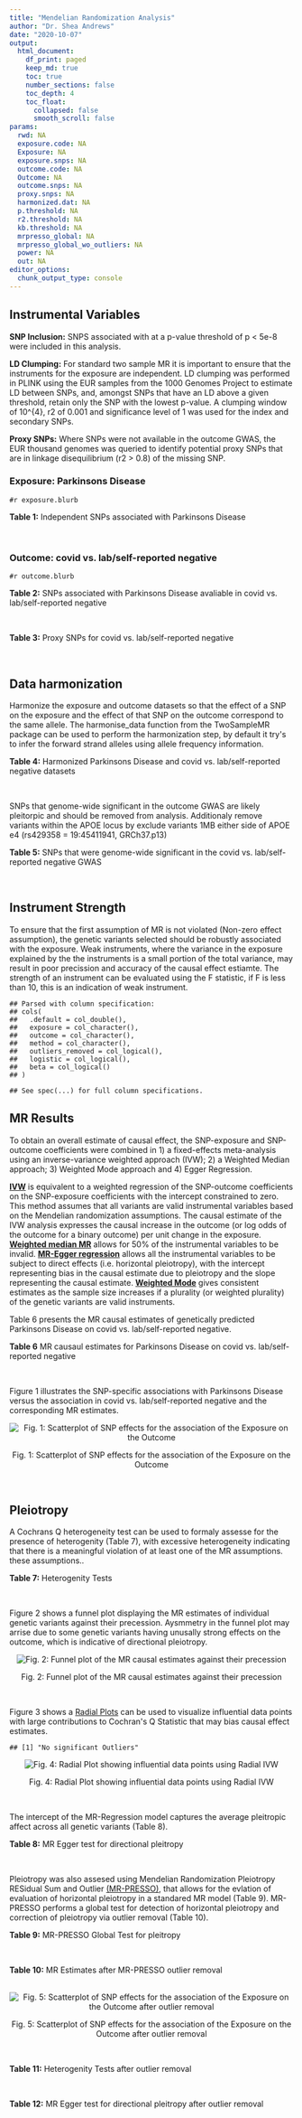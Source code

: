 ```yaml
---
title: "Mendelian Randomization Analysis"
author: "Dr. Shea Andrews"
date: "2020-10-07"
output:
  html_document:
    df_print: paged
    keep_md: true
    toc: true
    number_sections: false
    toc_depth: 4
    toc_float:
      collapsed: false
      smooth_scroll: false
params:
  rwd: NA
  exposure.code: NA
  Exposure: NA
  exposure.snps: NA
  outcome.code: NA
  Outcome: NA
  outcome.snps: NA
  proxy.snps: NA
  harmonized.dat: NA
  p.threshold: NA
  r2.threshold: NA
  kb.threshold: NA
  mrpresso_global: NA
  mrpresso_global_wo_outliers: NA
  power: NA
  out: NA
editor_options:
  chunk_output_type: console
---
```







## Instrumental Variables
**SNP Inclusion:** SNPS associated with at a p-value threshold of p < 5e-8 were included in this analysis.
<br>

**LD Clumping:** For standard two sample MR it is important to ensure that the instruments for the exposure are independent. LD clumping was performed in PLINK using the EUR samples from the 1000 Genomes Project to estimate LD between SNPs, and, amongst SNPs that have an LD above a given threshold, retain only the SNP with the lowest p-value. A clumping window of 10^{4}, r2 of 0.001 and significance level of 1 was used for the index and secondary SNPs.
<br>

**Proxy SNPs:** Where SNPs were not available in the outcome GWAS, the EUR thousand genomes was queried to identify potential proxy SNPs that are in linkage disequilibrium (r2 > 0.8) of the missing SNP.
<br>

### Exposure: Parkinsons Disease
`#r exposure.blurb`
<br>

**Table 1:** Independent SNPs associated with Parkinsons Disease
<div data-pagedtable="false">
  <script data-pagedtable-source type="application/json">
{"columns":[{"label":["SNP"],"name":[1],"type":["chr"],"align":["left"]},{"label":["CHROM"],"name":[2],"type":["dbl"],"align":["right"]},{"label":["POS"],"name":[3],"type":["dbl"],"align":["right"]},{"label":["REF"],"name":[4],"type":["chr"],"align":["left"]},{"label":["ALT"],"name":[5],"type":["chr"],"align":["left"]},{"label":["AF"],"name":[6],"type":["dbl"],"align":["right"]},{"label":["BETA"],"name":[7],"type":["dbl"],"align":["right"]},{"label":["SE"],"name":[8],"type":["dbl"],"align":["right"]},{"label":["Z"],"name":[9],"type":["dbl"],"align":["right"]},{"label":["P"],"name":[10],"type":["dbl"],"align":["right"]},{"label":["N"],"name":[11],"type":["dbl"],"align":["right"]},{"label":["TRAIT"],"name":[12],"type":["chr"],"align":["left"]}],"data":[{"1":"rs35749011","2":"1","3":"155135036","4":"G","5":"A","6":"0.0191","7":"0.7508","8":"0.0659","9":"11.393020","10":"5.022e-30","11":"482730","12":"parkinsons_disease"},{"1":"rs823106","2":"1","3":"205656453","4":"G","5":"C","6":"0.8488","7":"-0.1492","8":"0.0239","9":"-6.242678","10":"4.100e-10","11":"482730","12":"parkinsons_disease"},{"1":"rs4488803","2":"3","3":"58218352","4":"G","5":"A","6":"0.3746","7":"-0.1136","8":"0.0199","9":"-5.708543","10":"1.076e-08","11":"482730","12":"parkinsons_disease"},{"1":"rs34311866","2":"4","3":"951947","4":"T","5":"C","6":"0.1958","7":"0.2272","8":"0.0231","9":"9.835500","10":"7.974e-23","11":"482730","12":"parkinsons_disease"},{"1":"rs4698412","2":"4","3":"15737348","4":"G","5":"A","6":"0.5530","7":"0.1258","8":"0.0168","9":"7.488095","10":"7.049e-14","11":"482730","12":"parkinsons_disease"},{"1":"rs7695720","2":"4","3":"77183300","4":"A","5":"C","6":"0.2091","7":"-0.1255","8":"0.0208","9":"-6.033650","10":"1.528e-09","11":"482730","12":"parkinsons_disease"},{"1":"rs356203","2":"4","3":"90666041","4":"C","5":"T","6":"0.6169","7":"-0.2398","8":"0.0178","9":"-13.471910","10":"3.007e-41","11":"482730","12":"parkinsons_disease"},{"1":"rs75646569","2":"5","3":"60345424","4":"T","5":"G","6":"0.1117","7":"0.1916","8":"0.0266","9":"7.203010","10":"5.618e-13","11":"482730","12":"parkinsons_disease"},{"1":"rs35265698","2":"6","3":"32561334","4":"C","5":"G","6":"0.1547","7":"-0.2000","8":"0.0303","9":"-6.600660","10":"3.927e-11","11":"480593","12":"parkinsons_disease"},{"1":"rs858295","2":"7","3":"23245569","4":"A","5":"G","6":"0.3947","7":"-0.1039","8":"0.0176","9":"-5.903410","10":"3.831e-09","11":"482730","12":"parkinsons_disease"},{"1":"rs620490","2":"8","3":"16697579","4":"T","5":"G","6":"0.2762","7":"-0.1174","8":"0.0190","9":"-6.178950","10":"6.456e-10","11":"482730","12":"parkinsons_disease"},{"1":"rs144814361","2":"10","3":"121410917","4":"C","5":"T","6":"0.0174","7":"0.4411","8":"0.0680","9":"6.486765","10":"9.065e-11","11":"482730","12":"parkinsons_disease"},{"1":"rs75505347","2":"12","3":"40885549","4":"C","5":"T","6":"0.0195","7":"0.3917","8":"0.0674","9":"5.811573","10":"6.117e-09","11":"482730","12":"parkinsons_disease"},{"1":"rs10847864","2":"12","3":"123326598","4":"G","5":"T","6":"0.3625","7":"0.1274","8":"0.0179","9":"7.117318","10":"9.812e-13","11":"482730","12":"parkinsons_disease"},{"1":"rs4774417","2":"15","3":"61993702","4":"G","5":"A","6":"0.7397","7":"0.1052","8":"0.0192","9":"5.479167","10":"4.626e-08","11":"482730","12":"parkinsons_disease"},{"1":"rs12934900","2":"16","3":"30923602","4":"A","5":"T","6":"0.6571","7":"0.1215","8":"0.0184","9":"6.603260","10":"4.331e-11","11":"482730","12":"parkinsons_disease"},{"1":"rs4566208","2":"17","3":"16010920","4":"A","5":"G","6":"0.5659","7":"-0.0957","8":"0.0174","9":"-5.500000","10":"3.884e-08","11":"482730","12":"parkinsons_disease"},{"1":"rs58879558","2":"17","3":"44095467","4":"T","5":"C","6":"0.2229","7":"-0.2383","8":"0.0250","9":"-9.532000","10":"1.363e-21","11":"482730","12":"parkinsons_disease"},{"1":"rs4588066","2":"18","3":"40672964","4":"G","5":"A","6":"0.3260","7":"0.1046","8":"0.0178","9":"5.876404","10":"4.453e-09","11":"482730","12":"parkinsons_disease"}],"options":{"columns":{"min":{},"max":[10]},"rows":{"min":[10],"max":[10]},"pages":{}}}
  </script>
</div>
<br>

### Outcome: covid vs. lab/self-reported negative
`#r outcome.blurb`
<br>

**Table 2:** SNPs associated with Parkinsons Disease avaliable in covid vs. lab/self-reported negative
<div data-pagedtable="false">
  <script data-pagedtable-source type="application/json">
{"columns":[{"label":["SNP"],"name":[1],"type":["chr"],"align":["left"]},{"label":["CHROM"],"name":[2],"type":["dbl"],"align":["right"]},{"label":["POS"],"name":[3],"type":["dbl"],"align":["right"]},{"label":["REF"],"name":[4],"type":["chr"],"align":["left"]},{"label":["ALT"],"name":[5],"type":["chr"],"align":["left"]},{"label":["AF"],"name":[6],"type":["dbl"],"align":["right"]},{"label":["BETA"],"name":[7],"type":["dbl"],"align":["right"]},{"label":["SE"],"name":[8],"type":["dbl"],"align":["right"]},{"label":["Z"],"name":[9],"type":["dbl"],"align":["right"]},{"label":["P"],"name":[10],"type":["dbl"],"align":["right"]},{"label":["N"],"name":[11],"type":["dbl"],"align":["right"]},{"label":["TRAIT"],"name":[12],"type":["chr"],"align":["left"]}],"data":[{"1":"rs4488803","2":"3","3":"58218352","4":"G","5":"A","6":"0.44750","7":"-0.00767810","8":"0.015917","9":"-0.48238362","10":"0.629500","11":"126937","12":"covid_vs._lab/self-reported_negative"},{"1":"rs34311866","2":"4","3":"951947","4":"T","5":"C","6":"0.21590","7":"0.01041600","8":"0.020948","9":"0.49723124","10":"0.619000","11":"127637","12":"covid_vs._lab/self-reported_negative"},{"1":"rs4698412","2":"4","3":"15737348","4":"G","5":"A","6":"0.51070","7":"0.00538650","8":"0.016001","9":"0.33663521","10":"0.736400","11":"127637","12":"covid_vs._lab/self-reported_negative"},{"1":"rs7695720","2":"4","3":"77183300","4":"A","5":"C","6":"0.25110","7":"-0.04091600","8":"0.018990","9":"-2.15460769","10":"0.031190","11":"127275","12":"covid_vs._lab/self-reported_negative"},{"1":"rs356203","2":"4","3":"90666041","4":"C","5":"T","6":"0.58300","7":"-0.00878600","8":"0.016192","9":"-0.54261364","10":"0.587400","11":"127275","12":"covid_vs._lab/self-reported_negative"},{"1":"rs75646569","2":"5","3":"60345424","4":"T","5":"G","6":"0.16910","7":"0.02548200","8":"0.024159","9":"1.05476220","10":"0.291500","11":"127637","12":"covid_vs._lab/self-reported_negative"},{"1":"rs35265698","2":"6","3":"32561334","4":"C","5":"G","6":"0.21140","7":"-0.08442800","8":"0.022615","9":"-3.73327438","10":"0.000189","11":"114605","12":"covid_vs._lab/self-reported_negative"},{"1":"rs858295","2":"7","3":"23245569","4":"A","5":"G","6":"0.42420","7":"0.01094900","8":"0.015984","9":"0.68499750","10":"0.493400","11":"127637","12":"covid_vs._lab/self-reported_negative"},{"1":"rs620490","2":"8","3":"16697579","4":"T","5":"G","6":"0.31280","7":"-0.00066012","8":"0.017263","9":"-0.03823901","10":"0.969500","11":"127275","12":"covid_vs._lab/self-reported_negative"},{"1":"rs144814361","2":"10","3":"121410917","4":"C","5":"T","6":"0.08206","7":"0.18478000","8":"0.069148","9":"2.67223925","10":"0.007534","11":"124363","12":"covid_vs._lab/self-reported_negative"},{"1":"rs75505347","2":"12","3":"40885549","4":"C","5":"T","6":"0.08216","7":"-0.04909600","8":"0.066928","9":"-0.73356443","10":"0.463200","11":"126905","12":"covid_vs._lab/self-reported_negative"},{"1":"rs10847864","2":"12","3":"123326598","4":"G","5":"T","6":"0.33880","7":"-0.03580100","8":"0.021673","9":"-1.65187099","10":"0.098560","11":"66974","12":"covid_vs._lab/self-reported_negative"},{"1":"rs4774417","2":"15","3":"61993702","4":"G","5":"A","6":"0.64650","7":"-0.00930000","8":"0.018790","9":"-0.49494412","10":"0.620600","11":"101982","12":"covid_vs._lab/self-reported_negative"},{"1":"rs12934900","2":"16","3":"30923602","4":"A","5":"T","6":"0.56740","7":"-0.00744150","8":"0.016597","9":"-0.44836416","10":"0.653900","11":"127637","12":"covid_vs._lab/self-reported_negative"},{"1":"rs4566208","2":"17","3":"16010920","4":"A","5":"G","6":"0.54640","7":"-0.01424900","8":"0.017394","9":"-0.81919053","10":"0.412700","11":"101982","12":"covid_vs._lab/self-reported_negative"},{"1":"rs58879558","2":"17","3":"44095467","4":"T","5":"C","6":"0.23500","7":"-0.05467400","8":"0.019929","9":"-2.74343921","10":"0.006080","11":"127330","12":"covid_vs._lab/self-reported_negative"},{"1":"rs35749011","2":"NA","3":"NA","4":"NA","5":"NA","6":"NA","7":"NA","8":"NA","9":"NA","10":"NA","11":"NA","12":"NA"},{"1":"rs823106","2":"NA","3":"NA","4":"NA","5":"NA","6":"NA","7":"NA","8":"NA","9":"NA","10":"NA","11":"NA","12":"NA"},{"1":"rs4588066","2":"NA","3":"NA","4":"NA","5":"NA","6":"NA","7":"NA","8":"NA","9":"NA","10":"NA","11":"NA","12":"NA"}],"options":{"columns":{"min":{},"max":[10]},"rows":{"min":[10],"max":[10]},"pages":{}}}
  </script>
</div>
<br>

**Table 3:** Proxy SNPs for covid vs. lab/self-reported negative
<div data-pagedtable="false">
  <script data-pagedtable-source type="application/json">
{"columns":[{"label":["proxy.outcome"],"name":[1],"type":["lgl"],"align":["right"]},{"label":["target_snp"],"name":[2],"type":["chr"],"align":["left"]},{"label":["proxy_snp"],"name":[3],"type":["lgl"],"align":["right"]},{"label":["ld.r2"],"name":[4],"type":["lgl"],"align":["right"]},{"label":["Dprime"],"name":[5],"type":["lgl"],"align":["right"]},{"label":["ref.proxy"],"name":[6],"type":["lgl"],"align":["right"]},{"label":["alt.proxy"],"name":[7],"type":["lgl"],"align":["right"]},{"label":["CHROM"],"name":[8],"type":["lgl"],"align":["right"]},{"label":["POS"],"name":[9],"type":["lgl"],"align":["right"]},{"label":["ALT.proxy"],"name":[10],"type":["lgl"],"align":["right"]},{"label":["REF.proxy"],"name":[11],"type":["lgl"],"align":["right"]},{"label":["AF"],"name":[12],"type":["lgl"],"align":["right"]},{"label":["BETA"],"name":[13],"type":["lgl"],"align":["right"]},{"label":["SE"],"name":[14],"type":["lgl"],"align":["right"]},{"label":["P"],"name":[15],"type":["lgl"],"align":["right"]},{"label":["N"],"name":[16],"type":["lgl"],"align":["right"]},{"label":["ref"],"name":[17],"type":["lgl"],"align":["right"]},{"label":["alt"],"name":[18],"type":["lgl"],"align":["right"]},{"label":["ALT"],"name":[19],"type":["lgl"],"align":["right"]},{"label":["REF"],"name":[20],"type":["lgl"],"align":["right"]},{"label":["PHASE"],"name":[21],"type":["lgl"],"align":["right"]}],"data":[{"1":"NA","2":"rs35749011","3":"NA","4":"NA","5":"NA","6":"NA","7":"NA","8":"NA","9":"NA","10":"NA","11":"NA","12":"NA","13":"NA","14":"NA","15":"NA","16":"NA","17":"NA","18":"NA","19":"NA","20":"NA","21":"NA"},{"1":"NA","2":"rs823106","3":"NA","4":"NA","5":"NA","6":"NA","7":"NA","8":"NA","9":"NA","10":"NA","11":"NA","12":"NA","13":"NA","14":"NA","15":"NA","16":"NA","17":"NA","18":"NA","19":"NA","20":"NA","21":"NA"},{"1":"NA","2":"rs4588066","3":"NA","4":"NA","5":"NA","6":"NA","7":"NA","8":"NA","9":"NA","10":"NA","11":"NA","12":"NA","13":"NA","14":"NA","15":"NA","16":"NA","17":"NA","18":"NA","19":"NA","20":"NA","21":"NA"}],"options":{"columns":{"min":{},"max":[10]},"rows":{"min":[10],"max":[10]},"pages":{}}}
  </script>
</div>
<br>

## Data harmonization
Harmonize the exposure and outcome datasets so that the effect of a SNP on the exposure and the effect of that SNP on the outcome correspond to the same allele. The harmonise_data function from the TwoSampleMR package can be used to perform the harmonization step, by default it try's to infer the forward strand alleles using allele frequency information.
<br>

**Table 4:** Harmonized Parkinsons Disease and covid vs. lab/self-reported negative datasets
<div data-pagedtable="false">
  <script data-pagedtable-source type="application/json">
{"columns":[{"label":["SNP"],"name":[1],"type":["chr"],"align":["left"]},{"label":["effect_allele.exposure"],"name":[2],"type":["chr"],"align":["left"]},{"label":["other_allele.exposure"],"name":[3],"type":["chr"],"align":["left"]},{"label":["effect_allele.outcome"],"name":[4],"type":["chr"],"align":["left"]},{"label":["other_allele.outcome"],"name":[5],"type":["chr"],"align":["left"]},{"label":["beta.exposure"],"name":[6],"type":["dbl"],"align":["right"]},{"label":["beta.outcome"],"name":[7],"type":["dbl"],"align":["right"]},{"label":["eaf.exposure"],"name":[8],"type":["dbl"],"align":["right"]},{"label":["eaf.outcome"],"name":[9],"type":["dbl"],"align":["right"]},{"label":["remove"],"name":[10],"type":["lgl"],"align":["right"]},{"label":["palindromic"],"name":[11],"type":["lgl"],"align":["right"]},{"label":["ambiguous"],"name":[12],"type":["lgl"],"align":["right"]},{"label":["id.outcome"],"name":[13],"type":["chr"],"align":["left"]},{"label":["chr.outcome"],"name":[14],"type":["dbl"],"align":["right"]},{"label":["pos.outcome"],"name":[15],"type":["dbl"],"align":["right"]},{"label":["se.outcome"],"name":[16],"type":["dbl"],"align":["right"]},{"label":["z.outcome"],"name":[17],"type":["dbl"],"align":["right"]},{"label":["pval.outcome"],"name":[18],"type":["dbl"],"align":["right"]},{"label":["samplesize.outcome"],"name":[19],"type":["dbl"],"align":["right"]},{"label":["outcome"],"name":[20],"type":["chr"],"align":["left"]},{"label":["mr_keep.outcome"],"name":[21],"type":["lgl"],"align":["right"]},{"label":["pval_origin.outcome"],"name":[22],"type":["chr"],"align":["left"]},{"label":["chr.exposure"],"name":[23],"type":["dbl"],"align":["right"]},{"label":["pos.exposure"],"name":[24],"type":["dbl"],"align":["right"]},{"label":["se.exposure"],"name":[25],"type":["dbl"],"align":["right"]},{"label":["z.exposure"],"name":[26],"type":["dbl"],"align":["right"]},{"label":["pval.exposure"],"name":[27],"type":["dbl"],"align":["right"]},{"label":["samplesize.exposure"],"name":[28],"type":["dbl"],"align":["right"]},{"label":["exposure"],"name":[29],"type":["chr"],"align":["left"]},{"label":["mr_keep.exposure"],"name":[30],"type":["lgl"],"align":["right"]},{"label":["pval_origin.exposure"],"name":[31],"type":["chr"],"align":["left"]},{"label":["id.exposure"],"name":[32],"type":["chr"],"align":["left"]},{"label":["action"],"name":[33],"type":["dbl"],"align":["right"]},{"label":["mr_keep"],"name":[34],"type":["lgl"],"align":["right"]},{"label":["pt"],"name":[35],"type":["dbl"],"align":["right"]},{"label":["pleitropy_keep"],"name":[36],"type":["lgl"],"align":["right"]},{"label":["mrpresso_RSSobs"],"name":[37],"type":["dbl"],"align":["right"]},{"label":["mrpresso_pval"],"name":[38],"type":["dbl"],"align":["right"]},{"label":["mrpresso_keep"],"name":[39],"type":["lgl"],"align":["right"]}],"data":[{"1":"rs10847864","2":"T","3":"G","4":"T","5":"G","6":"0.1274","7":"-0.03580100","8":"0.3625","9":"0.33880","10":"FALSE","11":"FALSE","12":"FALSE","13":"tIh9FM","14":"12","15":"123326598","16":"0.021673","17":"-1.65187099","18":"0.098560","19":"66974","20":"covidhgi2020anaC1v3","21":"TRUE","22":"reported","23":"12","24":"123326598","25":"0.0179","26":"7.117318","27":"9.812e-13","28":"482730","29":"Nalls2019pd","30":"TRUE","31":"reported","32":"wUcPSO","33":"2","34":"TRUE","35":"5e-08","36":"TRUE","37":"2.583341e-03","38":"0.3045","39":"TRUE"},{"1":"rs12934900","2":"T","3":"A","4":"T","5":"A","6":"0.1215","7":"-0.00744150","8":"0.6571","9":"0.56740","10":"FALSE","11":"TRUE","12":"TRUE","13":"tIh9FM","14":"16","15":"30923602","16":"0.016597","17":"-0.44836416","18":"0.653900","19":"127637","20":"covidhgi2020anaC1v3","21":"TRUE","22":"reported","23":"16","24":"30923602","25":"0.0184","26":"6.603260","27":"4.331e-11","28":"482730","29":"Nalls2019pd","30":"TRUE","31":"reported","32":"wUcPSO","33":"2","34":"FALSE","35":"5e-08","36":"TRUE","37":"NA","38":"NA","39":"NA"},{"1":"rs144814361","2":"T","3":"C","4":"T","5":"C","6":"0.4411","7":"0.18478000","8":"0.0174","9":"0.08206","10":"FALSE","11":"FALSE","12":"FALSE","13":"tIh9FM","14":"10","15":"121410917","16":"0.069148","17":"2.67223925","18":"0.007534","19":"124363","20":"covidhgi2020anaC1v3","21":"TRUE","22":"reported","23":"10","24":"121410917","25":"0.0680","26":"6.486765","27":"9.065e-11","28":"482730","29":"Nalls2019pd","30":"TRUE","31":"reported","32":"wUcPSO","33":"2","34":"TRUE","35":"5e-08","36":"TRUE","37":"2.081702e-02","38":"0.5550","39":"TRUE"},{"1":"rs34311866","2":"C","3":"T","4":"C","5":"T","6":"0.2272","7":"0.01041600","8":"0.1958","9":"0.21590","10":"FALSE","11":"FALSE","12":"FALSE","13":"tIh9FM","14":"4","15":"951947","16":"0.020948","17":"0.49723124","18":"0.619000","19":"127637","20":"covidhgi2020anaC1v3","21":"TRUE","22":"reported","23":"4","24":"951947","25":"0.0231","26":"9.835500","27":"7.974e-23","28":"482730","29":"Nalls2019pd","30":"TRUE","31":"reported","32":"wUcPSO","33":"2","34":"TRUE","35":"5e-08","36":"TRUE","37":"2.270813e-04","38":"1.0000","39":"TRUE"},{"1":"rs35265698","2":"G","3":"C","4":"G","5":"C","6":"-0.2000","7":"-0.08442800","8":"0.1547","9":"0.21140","10":"FALSE","11":"TRUE","12":"FALSE","13":"tIh9FM","14":"6","15":"32561334","16":"0.022615","17":"-3.73327438","18":"0.000189","19":"114605","20":"covidhgi2020anaC1v3","21":"TRUE","22":"reported","23":"6","24":"32561334","25":"0.0303","26":"-6.600660","27":"3.927e-11","28":"480593","29":"Nalls2019pd","30":"TRUE","31":"reported","32":"wUcPSO","33":"2","34":"TRUE","35":"5e-08","36":"TRUE","37":"4.716622e-03","38":"0.0405","39":"FALSE"},{"1":"rs356203","2":"T","3":"C","4":"T","5":"C","6":"-0.2398","7":"-0.00878600","8":"0.6169","9":"0.58300","10":"FALSE","11":"FALSE","12":"FALSE","13":"tIh9FM","14":"4","15":"90666041","16":"0.016192","17":"-0.54261364","18":"0.587400","19":"127275","20":"covidhgi2020anaC1v3","21":"TRUE","22":"reported","23":"4","24":"90666041","25":"0.0178","26":"-13.471910","27":"3.007e-41","28":"482730","29":"Nalls2019pd","30":"TRUE","31":"reported","32":"wUcPSO","33":"2","34":"TRUE","35":"5e-08","36":"TRUE","37":"4.277694e-04","38":"1.0000","39":"TRUE"},{"1":"rs4488803","2":"A","3":"G","4":"A","5":"G","6":"-0.1136","7":"-0.00767810","8":"0.3746","9":"0.44750","10":"FALSE","11":"FALSE","12":"FALSE","13":"tIh9FM","14":"3","15":"58218352","16":"0.015917","17":"-0.48238362","18":"0.629500","19":"126937","20":"covidhgi2020anaC1v3","21":"TRUE","22":"reported","23":"3","24":"58218352","25":"0.0199","26":"-5.708543","27":"1.076e-08","28":"482730","29":"Nalls2019pd","30":"TRUE","31":"reported","32":"wUcPSO","33":"2","34":"TRUE","35":"5e-08","36":"TRUE","37":"1.960130e-05","38":"1.0000","39":"TRUE"},{"1":"rs4566208","2":"G","3":"A","4":"G","5":"A","6":"-0.0957","7":"-0.01424900","8":"0.5659","9":"0.54640","10":"FALSE","11":"FALSE","12":"FALSE","13":"tIh9FM","14":"17","15":"16010920","16":"0.017394","17":"-0.81919053","18":"0.412700","19":"101982","20":"covidhgi2020anaC1v3","21":"TRUE","22":"reported","23":"17","24":"16010920","25":"0.0174","26":"-5.500000","27":"3.884e-08","28":"482730","29":"Nalls2019pd","30":"TRUE","31":"reported","32":"wUcPSO","33":"2","34":"TRUE","35":"5e-08","36":"TRUE","37":"1.902280e-05","38":"1.0000","39":"TRUE"},{"1":"rs4698412","2":"A","3":"G","4":"A","5":"G","6":"0.1258","7":"0.00538650","8":"0.5530","9":"0.51070","10":"FALSE","11":"FALSE","12":"FALSE","13":"tIh9FM","14":"4","15":"15737348","16":"0.016001","17":"0.33663521","18":"0.736400","19":"127637","20":"covidhgi2020anaC1v3","21":"TRUE","22":"reported","23":"4","24":"15737348","25":"0.0168","26":"7.488095","27":"7.049e-14","28":"482730","29":"Nalls2019pd","30":"TRUE","31":"reported","32":"wUcPSO","33":"2","34":"TRUE","35":"5e-08","36":"TRUE","37":"6.841196e-05","38":"1.0000","39":"TRUE"},{"1":"rs4774417","2":"A","3":"G","4":"A","5":"G","6":"0.1052","7":"-0.00930000","8":"0.7397","9":"0.64650","10":"FALSE","11":"FALSE","12":"FALSE","13":"tIh9FM","14":"15","15":"61993702","16":"0.018790","17":"-0.49494412","18":"0.620600","19":"101982","20":"covidhgi2020anaC1v3","21":"TRUE","22":"reported","23":"15","24":"61993702","25":"0.0192","26":"5.479167","27":"4.626e-08","28":"482730","29":"Nalls2019pd","30":"TRUE","31":"reported","32":"wUcPSO","33":"2","34":"TRUE","35":"5e-08","36":"TRUE","37":"4.385634e-04","38":"1.0000","39":"TRUE"},{"1":"rs58879558","2":"C","3":"T","4":"C","5":"T","6":"-0.2383","7":"-0.05467400","8":"0.2229","9":"0.23500","10":"FALSE","11":"FALSE","12":"FALSE","13":"tIh9FM","14":"17","15":"44095467","16":"0.019929","17":"-2.74343921","18":"0.006080","19":"127330","20":"covidhgi2020anaC1v3","21":"TRUE","22":"reported","23":"17","24":"44095467","25":"0.0250","26":"-9.532000","27":"1.363e-21","28":"482730","29":"Nalls2019pd","30":"TRUE","31":"reported","32":"wUcPSO","33":"2","34":"TRUE","35":"5e-08","36":"TRUE","37":"1.189677e-03","38":"1.0000","39":"TRUE"},{"1":"rs620490","2":"G","3":"T","4":"G","5":"T","6":"-0.1174","7":"-0.00066012","8":"0.2762","9":"0.31280","10":"FALSE","11":"FALSE","12":"FALSE","13":"tIh9FM","14":"8","15":"16697579","16":"0.017263","17":"-0.03823901","18":"0.969500","19":"127275","20":"covidhgi2020anaC1v3","21":"TRUE","22":"reported","23":"8","24":"16697579","25":"0.0190","26":"-6.178950","27":"6.456e-10","28":"482730","29":"Nalls2019pd","30":"TRUE","31":"reported","32":"wUcPSO","33":"2","34":"TRUE","35":"5e-08","36":"TRUE","37":"1.480643e-04","38":"1.0000","39":"TRUE"},{"1":"rs75505347","2":"T","3":"C","4":"T","5":"C","6":"0.3917","7":"-0.04909600","8":"0.0195","9":"0.08216","10":"FALSE","11":"FALSE","12":"FALSE","13":"tIh9FM","14":"12","15":"40885549","16":"0.066928","17":"-0.73356443","18":"0.463200","19":"126905","20":"covidhgi2020anaC1v3","21":"TRUE","22":"reported","23":"12","24":"40885549","25":"0.0674","26":"5.811573","27":"6.117e-09","28":"482730","29":"Nalls2019pd","30":"TRUE","31":"reported","32":"wUcPSO","33":"2","34":"TRUE","35":"5e-08","36":"TRUE","37":"8.679432e-03","38":"1.0000","39":"TRUE"},{"1":"rs75646569","2":"G","3":"T","4":"G","5":"T","6":"0.1916","7":"0.02548200","8":"0.1117","9":"0.16910","10":"FALSE","11":"FALSE","12":"FALSE","13":"tIh9FM","14":"5","15":"60345424","16":"0.024159","17":"1.05476220","18":"0.291500","19":"127637","20":"covidhgi2020anaC1v3","21":"TRUE","22":"reported","23":"5","24":"60345424","25":"0.0266","26":"7.203010","27":"5.618e-13","28":"482730","29":"Nalls2019pd","30":"TRUE","31":"reported","32":"wUcPSO","33":"2","34":"TRUE","35":"5e-08","36":"TRUE","37":"3.343342e-05","38":"1.0000","39":"TRUE"},{"1":"rs7695720","2":"C","3":"A","4":"C","5":"A","6":"-0.1255","7":"-0.04091600","8":"0.2091","9":"0.25110","10":"FALSE","11":"FALSE","12":"FALSE","13":"tIh9FM","14":"4","15":"77183300","16":"0.018990","17":"-2.15460769","18":"0.031190","19":"127275","20":"covidhgi2020anaC1v3","21":"TRUE","22":"reported","23":"4","24":"77183300","25":"0.0208","26":"-6.033650","27":"1.528e-09","28":"482730","29":"Nalls2019pd","30":"TRUE","31":"reported","32":"wUcPSO","33":"2","34":"TRUE","35":"5e-08","36":"TRUE","37":"8.412417e-04","38":"1.0000","39":"TRUE"},{"1":"rs858295","2":"G","3":"A","4":"G","5":"A","6":"-0.1039","7":"0.01094900","8":"0.3947","9":"0.42420","10":"FALSE","11":"FALSE","12":"FALSE","13":"tIh9FM","14":"7","15":"23245569","16":"0.015984","17":"0.68499750","18":"0.493400","19":"127637","20":"covidhgi2020anaC1v3","21":"TRUE","22":"reported","23":"7","24":"23245569","25":"0.0176","26":"-5.903410","27":"3.831e-09","28":"482730","29":"Nalls2019pd","30":"TRUE","31":"reported","32":"wUcPSO","33":"2","34":"TRUE","35":"5e-08","36":"TRUE","37":"5.175047e-04","38":"1.0000","39":"TRUE"}],"options":{"columns":{"min":{},"max":[10]},"rows":{"min":[10],"max":[10]},"pages":{}}}
  </script>
</div>
<br>

SNPs that genome-wide significant in the outcome GWAS are likely pleitorpic and should be removed from analysis. Additionaly remove variants within the APOE locus by exclude variants 1MB either side of APOE e4 (rs429358 = 19:45411941, GRCh37.p13)
<br>


**Table 5:** SNPs that were genome-wide significant in the covid vs. lab/self-reported negative GWAS
<div data-pagedtable="false">
  <script data-pagedtable-source type="application/json">
{"columns":[{"label":["SNP"],"name":[1],"type":["chr"],"align":["left"]},{"label":["chr.outcome"],"name":[2],"type":["dbl"],"align":["right"]},{"label":["pos.outcome"],"name":[3],"type":["dbl"],"align":["right"]},{"label":["pval.exposure"],"name":[4],"type":["dbl"],"align":["right"]},{"label":["pval.outcome"],"name":[5],"type":["dbl"],"align":["right"]}],"data":[],"options":{"columns":{"min":{},"max":[10]},"rows":{"min":[10],"max":[10]},"pages":{}}}
  </script>
</div>
<br>


## Instrument Strength
To ensure that the first assumption of MR is not violated (Non-zero effect assumption), the genetic variants selected should be robustly associated with the exposure. Weak instruments, where the variance in the exposure explained by the the instruments is a small portion of the total variance, may result in poor precission and accuracy of the causal effect estiamte. The strength of an instrument can be evaluated using the F statistic, if F is less than 10, this is an indication of weak instrument.


```
## Parsed with column specification:
## cols(
##   .default = col_double(),
##   exposure = col_character(),
##   outcome = col_character(),
##   method = col_character(),
##   outliers_removed = col_logical(),
##   logistic = col_logical(),
##   beta = col_logical()
## )
```

```
## See spec(...) for full column specifications.
```

<div data-pagedtable="false">
  <script data-pagedtable-source type="application/json">
{"columns":[{"label":["outliers_removed"],"name":[1],"type":["lgl"],"align":["right"]},{"label":["pve.exposure"],"name":[2],"type":["dbl"],"align":["right"]},{"label":["F"],"name":[3],"type":["dbl"],"align":["right"]},{"label":["Alpha"],"name":[4],"type":["dbl"],"align":["right"]},{"label":["NCP"],"name":[5],"type":["dbl"],"align":["right"]},{"label":["Power"],"name":[6],"type":["dbl"],"align":["right"]}],"data":[{"1":"FALSE","2":"0.0005771158","3":"56.74711","4":"0.05","5":"97.09917","6":"1.0000000"},{"1":"TRUE","2":"0.0005474772","3":"57.67631","4":"0.05","5":"25.04147","6":"0.9988334"}],"options":{"columns":{"min":{},"max":[10]},"rows":{"min":[10],"max":[10]},"pages":{}}}
  </script>
</div>

##  MR Results
To obtain an overall estimate of causal effect, the SNP-exposure and SNP-outcome coefficients were combined in 1) a fixed-effects meta-analysis using an inverse-variance weighted approach (IVW); 2) a Weighted Median approach; 3) Weighted Mode approach and 4) Egger Regression.


[**IVW**](https://doi.org/10.1002/gepi.21758) is equivalent to a weighted regression of the SNP-outcome coefficients on the SNP-exposure coefficients with the intercept constrained to zero. This method assumes that all variants are valid instrumental variables based on the Mendelian randomization assumptions. The causal estimate of the IVW analysis expresses the causal increase in the outcome (or log odds of the outcome for a binary outcome) per unit change in the exposure. [**Weighted median MR**](https://doi.org/10.1002/gepi.21965) allows for 50% of the instrumental variables to be invalid. [**MR-Egger regression**](https://doi.org/10.1093/ije/dyw220) allows all the instrumental variables to be subject to direct effects (i.e. horizontal pleiotropy), with the intercept representing bias in the causal estimate due to pleiotropy and the slope representing the causal estimate. [**Weighted Mode**](https://doi.org/10.1093/ije/dyx102) gives consistent estimates as the sample size increases if a plurality (or weighted plurality) of the genetic variants are valid instruments.
<br>



Table 6 presents the MR causal estimates of genetically predicted Parkinsons Disease on covid vs. lab/self-reported negative.
<br>

**Table 6** MR causaul estimates for Parkinsons Disease on covid vs. lab/self-reported negative
<div data-pagedtable="false">
  <script data-pagedtable-source type="application/json">
{"columns":[{"label":["id.exposure"],"name":[1],"type":["chr"],"align":["left"]},{"label":["id.outcome"],"name":[2],"type":["chr"],"align":["left"]},{"label":["outcome"],"name":[3],"type":["fctr"],"align":["left"]},{"label":["exposure"],"name":[4],"type":["fctr"],"align":["left"]},{"label":["method"],"name":[5],"type":["fctr"],"align":["left"]},{"label":["nsnp"],"name":[6],"type":["int"],"align":["right"]},{"label":["b"],"name":[7],"type":["dbl"],"align":["right"]},{"label":["se"],"name":[8],"type":["dbl"],"align":["right"]},{"label":["pval"],"name":[9],"type":["dbl"],"align":["right"]}],"data":[{"1":"wUcPSO","2":"tIh9FM","3":"covidhgi2020anaC1v3","4":"Nalls2019pd","5":"Inverse variance weighted (fixed effects)","6":"15","7":"0.10464776","8":"0.03105210","9":"0.0007514888"},{"1":"wUcPSO","2":"tIh9FM","3":"covidhgi2020anaC1v3","4":"Nalls2019pd","5":"Weighted median","6":"15","7":"0.04483718","8":"0.04727884","9":"0.3429482370"},{"1":"wUcPSO","2":"tIh9FM","3":"covidhgi2020anaC1v3","4":"Nalls2019pd","5":"Weighted mode","6":"15","7":"0.05366524","8":"0.05606608","9":"0.3547155406"},{"1":"wUcPSO","2":"tIh9FM","3":"covidhgi2020anaC1v3","4":"Nalls2019pd","5":"MR Egger","6":"15","7":"0.23259366","8":"0.11926447","9":"0.0730465905"}],"options":{"columns":{"min":{},"max":[10]},"rows":{"min":[10],"max":[10]},"pages":{}}}
  </script>
</div>
<br>

Figure 1 illustrates the SNP-specific associations with Parkinsons Disease versus the association in covid vs. lab/self-reported negative and the corresponding MR estimates.
<br>

<div class="figure" style="text-align: center">
<img src="/sc/arion/projects/LOAD/shea/Projects/MRcovid/results/MRcovid/Nalls2019pd/covidhgi2020anaC1v3/Nalls2019pd_5e-8_covidhgi2020anaC1v3_MR_Analaysis_files/figure-html/scatter_plot-1.png" alt="Fig. 1: Scatterplot of SNP effects for the association of the Exposure on the Outcome"  />
<p class="caption">Fig. 1: Scatterplot of SNP effects for the association of the Exposure on the Outcome</p>
</div>
<br>


## Pleiotropy
A Cochrans Q heterogeneity test can be used to formaly assesse for the presence of heterogenity (Table 7), with excessive heterogeneity indicating that there is a meaningful violation of at least one of the MR assumptions.
these assumptions..
<br>

**Table 7:** Heterogenity Tests
<div data-pagedtable="false">
  <script data-pagedtable-source type="application/json">
{"columns":[{"label":["id.exposure"],"name":[1],"type":["chr"],"align":["left"]},{"label":["id.outcome"],"name":[2],"type":["chr"],"align":["left"]},{"label":["outcome"],"name":[3],"type":["fctr"],"align":["left"]},{"label":["exposure"],"name":[4],"type":["fctr"],"align":["left"]},{"label":["method"],"name":[5],"type":["fctr"],"align":["left"]},{"label":["Q"],"name":[6],"type":["dbl"],"align":["right"]},{"label":["Q_df"],"name":[7],"type":["dbl"],"align":["right"]},{"label":["Q_pval"],"name":[8],"type":["dbl"],"align":["right"]}],"data":[{"1":"wUcPSO","2":"tIh9FM","3":"covidhgi2020anaC1v3","4":"Nalls2019pd","5":"MR Egger","6":"25.89321","7":"13","8":"0.01757078"},{"1":"wUcPSO","2":"tIh9FM","3":"covidhgi2020anaC1v3","4":"Nalls2019pd","5":"Inverse variance weighted","6":"28.54335","7":"14","8":"0.01204051"}],"options":{"columns":{"min":{},"max":[10]},"rows":{"min":[10],"max":[10]},"pages":{}}}
  </script>
</div>
<br>

Figure 2 shows a funnel plot displaying the MR estimates of individual genetic variants against their precession. Aysmmetry in the funnel plot may arrise due to some genetic variants having unusally strong effects on the outcome, which is indicative of directional pleiotropy.
<br>

<div class="figure" style="text-align: center">
<img src="/sc/arion/projects/LOAD/shea/Projects/MRcovid/results/MRcovid/Nalls2019pd/covidhgi2020anaC1v3/Nalls2019pd_5e-8_covidhgi2020anaC1v3_MR_Analaysis_files/figure-html/funnel_plot-1.png" alt="Fig. 2: Funnel plot of the MR causal estimates against their precession"  />
<p class="caption">Fig. 2: Funnel plot of the MR causal estimates against their precession</p>
</div>
<br>

Figure 3 shows a [Radial Plots](https://github.com/WSpiller/RadialMR) can be used to visualize influential data points with large contributions to Cochran's Q Statistic that may bias causal effect estimates.




```
## [1] "No significant Outliers"
```

<div class="figure" style="text-align: center">
<img src="/sc/arion/projects/LOAD/shea/Projects/MRcovid/results/MRcovid/Nalls2019pd/covidhgi2020anaC1v3/Nalls2019pd_5e-8_covidhgi2020anaC1v3_MR_Analaysis_files/figure-html/Radial_Plot-1.png" alt="Fig. 4: Radial Plot showing influential data points using Radial IVW"  />
<p class="caption">Fig. 4: Radial Plot showing influential data points using Radial IVW</p>
</div>
<br>

The intercept of the MR-Regression model captures the average pleitropic affect across all genetic variants (Table 8).
<br>

**Table 8:** MR Egger test for directional pleitropy
<div data-pagedtable="false">
  <script data-pagedtable-source type="application/json">
{"columns":[{"label":["id.exposure"],"name":[1],"type":["chr"],"align":["left"]},{"label":["id.outcome"],"name":[2],"type":["chr"],"align":["left"]},{"label":["outcome"],"name":[3],"type":["fctr"],"align":["left"]},{"label":["exposure"],"name":[4],"type":["fctr"],"align":["left"]},{"label":["egger_intercept"],"name":[5],"type":["dbl"],"align":["right"]},{"label":["se"],"name":[6],"type":["dbl"],"align":["right"]},{"label":["pval"],"name":[7],"type":["dbl"],"align":["right"]}],"data":[{"1":"wUcPSO","2":"tIh9FM","3":"covidhgi2020anaC1v3","4":"Nalls2019pd","5":"-0.02247004","6":"0.01948011","7":"0.269478"}],"options":{"columns":{"min":{},"max":[10]},"rows":{"min":[10],"max":[10]},"pages":{}}}
  </script>
</div>
<br>

Pleiotropy was also assesed using Mendelian Randomization Pleiotropy RESidual Sum and Outlier [(MR-PRESSO)](https://doi.org/10.1038/s41588-018-0099-7), that allows for the evlation of evaluation of horizontal pleiotropy in a standared MR model (Table 9). MR-PRESSO performs a global test for detection of horizontal pleiotropy and correction of pleiotropy via outlier removal (Table 10).
<br>

**Table 9:** MR-PRESSO Global Test for pleitropy
<div data-pagedtable="false">
  <script data-pagedtable-source type="application/json">
{"columns":[{"label":["id.exposure"],"name":[1],"type":["chr"],"align":["left"]},{"label":["id.outcome"],"name":[2],"type":["chr"],"align":["left"]},{"label":["outcome"],"name":[3],"type":["chr"],"align":["left"]},{"label":["exposure"],"name":[4],"type":["chr"],"align":["left"]},{"label":["pt"],"name":[5],"type":["dbl"],"align":["right"]},{"label":["outliers_removed"],"name":[6],"type":["lgl"],"align":["right"]},{"label":["n_outliers"],"name":[7],"type":["dbl"],"align":["right"]},{"label":["RSSobs"],"name":[8],"type":["dbl"],"align":["right"]},{"label":["pval"],"name":[9],"type":["dbl"],"align":["right"]}],"data":[{"1":"wUcPSO","2":"tIh9FM","3":"covidhgi2020anaC1v3","4":"Nalls2019pd","5":"5e-08","6":"FALSE","7":"1","8":"32.71992","9":"0.0161"}],"options":{"columns":{"min":{},"max":[10]},"rows":{"min":[10],"max":[10]},"pages":{}}}
  </script>
</div>
<br>


**Table 10:** MR Estimates after MR-PRESSO outlier removal
<div data-pagedtable="false">
  <script data-pagedtable-source type="application/json">
{"columns":[{"label":["id.exposure"],"name":[1],"type":["chr"],"align":["left"]},{"label":["id.outcome"],"name":[2],"type":["chr"],"align":["left"]},{"label":["outcome"],"name":[3],"type":["fctr"],"align":["left"]},{"label":["exposure"],"name":[4],"type":["fctr"],"align":["left"]},{"label":["method"],"name":[5],"type":["fctr"],"align":["left"]},{"label":["nsnp"],"name":[6],"type":["int"],"align":["right"]},{"label":["b"],"name":[7],"type":["dbl"],"align":["right"]},{"label":["se"],"name":[8],"type":["dbl"],"align":["right"]},{"label":["pval"],"name":[9],"type":["dbl"],"align":["right"]}],"data":[{"1":"wUcPSO","2":"tIh9FM","3":"covidhgi2020anaC1v3","4":"Nalls2019pd","5":"Inverse variance weighted (fixed effects)","6":"14","7":"0.07875167","8":"0.03229365","9":"0.01474380"},{"1":"wUcPSO","2":"tIh9FM","3":"covidhgi2020anaC1v3","4":"Nalls2019pd","5":"Weighted median","6":"14","7":"0.04383521","8":"0.04715937","9":"0.35262374"},{"1":"wUcPSO","2":"tIh9FM","3":"covidhgi2020anaC1v3","4":"Nalls2019pd","5":"Weighted mode","6":"14","7":"0.05045040","8":"0.06200176","9":"0.43047308"},{"1":"wUcPSO","2":"tIh9FM","3":"covidhgi2020anaC1v3","4":"Nalls2019pd","5":"MR Egger","6":"14","7":"0.18839823","8":"0.10566454","9":"0.09988173"}],"options":{"columns":{"min":{},"max":[10]},"rows":{"min":[10],"max":[10]},"pages":{}}}
  </script>
</div>
<br>

<div class="figure" style="text-align: center">
<img src="/sc/arion/projects/LOAD/shea/Projects/MRcovid/results/MRcovid/Nalls2019pd/covidhgi2020anaC1v3/Nalls2019pd_5e-8_covidhgi2020anaC1v3_MR_Analaysis_files/figure-html/scatter_plot_outlier-1.png" alt="Fig. 5: Scatterplot of SNP effects for the association of the Exposure on the Outcome after outlier removal"  />
<p class="caption">Fig. 5: Scatterplot of SNP effects for the association of the Exposure on the Outcome after outlier removal</p>
</div>
<br>

**Table 11:** Heterogenity Tests after outlier removal
<div data-pagedtable="false">
  <script data-pagedtable-source type="application/json">
{"columns":[{"label":["id.exposure"],"name":[1],"type":["chr"],"align":["left"]},{"label":["id.outcome"],"name":[2],"type":["chr"],"align":["left"]},{"label":["outcome"],"name":[3],"type":["fctr"],"align":["left"]},{"label":["exposure"],"name":[4],"type":["fctr"],"align":["left"]},{"label":["method"],"name":[5],"type":["fctr"],"align":["left"]},{"label":["Q"],"name":[6],"type":["dbl"],"align":["right"]},{"label":["Q_df"],"name":[7],"type":["dbl"],"align":["right"]},{"label":["Q_pval"],"name":[8],"type":["dbl"],"align":["right"]}],"data":[{"1":"wUcPSO","2":"tIh9FM","3":"covidhgi2020anaC1v3","4":"Nalls2019pd","5":"MR Egger","6":"18.12323","7":"12","8":"0.11199989"},{"1":"wUcPSO","2":"tIh9FM","3":"covidhgi2020anaC1v3","4":"Nalls2019pd","5":"Inverse variance weighted","6":"20.01656","7":"13","8":"0.09479814"}],"options":{"columns":{"min":{},"max":[10]},"rows":{"min":[10],"max":[10]},"pages":{}}}
  </script>
</div>
<br>

**Table 12:** MR Egger test for directional pleitropy after outlier removal
<div data-pagedtable="false">
  <script data-pagedtable-source type="application/json">
{"columns":[{"label":["id.exposure"],"name":[1],"type":["chr"],"align":["left"]},{"label":["id.outcome"],"name":[2],"type":["chr"],"align":["left"]},{"label":["outcome"],"name":[3],"type":["fctr"],"align":["left"]},{"label":["exposure"],"name":[4],"type":["fctr"],"align":["left"]},{"label":["egger_intercept"],"name":[5],"type":["dbl"],"align":["right"]},{"label":["se"],"name":[6],"type":["dbl"],"align":["right"]},{"label":["pval"],"name":[7],"type":["dbl"],"align":["right"]}],"data":[{"1":"wUcPSO","2":"tIh9FM","3":"covidhgi2020anaC1v3","4":"Nalls2019pd","5":"-0.01906672","6":"0.01702902","7":"0.2847688"}],"options":{"columns":{"min":{},"max":[10]},"rows":{"min":[10],"max":[10]},"pages":{}}}
  </script>
</div>
<br>

